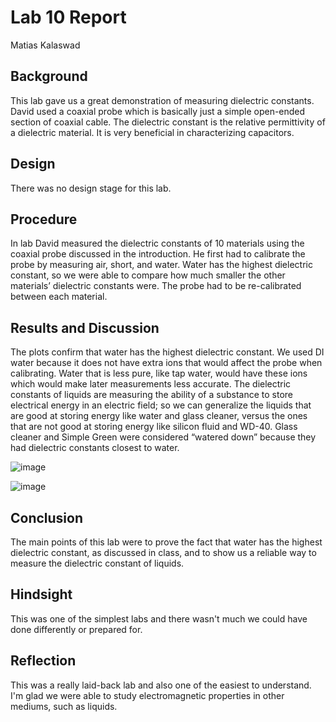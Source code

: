 # Lab 10 Report
Matias Kalaswad

## Background
This lab gave us a great demonstration of measuring dielectric constants. David used a coaxial probe which is basically just a simple open-ended section of coaxial cable. The dielectric constant is the relative permittivity of a dielectric material.  It is very beneficial in characterizing capacitors. 

## Design
There was no design stage for this lab.

## Procedure
In lab David measured the dielectric constants of 10 materials using the coaxial probe discussed in the introduction. He first had to calibrate the probe by measuring air, short, and water.  Water has the highest dielectric constant, so we were able to compare how much smaller the other materials’ dielectric constants were. The probe had to be re-calibrated between each material. 

## Results and Discussion
The plots confirm that water has the highest dielectric constant. We used DI water because it does not have extra ions that would affect the probe when calibrating. Water that is less pure, like tap water, would have these ions which would make later measurements less accurate. The dielectric constants of liquids are measuring the ability of a substance to store electrical energy in an electric field; so we can generalize the liquids that are good at storing energy like water and glass cleaner, versus the ones that are not good at storing energy like silicon fluid and WD-40. Glass cleaner and Simple Green were considered “watered down” because they had dielectric constants closest to water.

![image](https://github.com/CourseReps/ECEN452-Spring2016/blob/master/Students/kalaswad/Lab10/Various_fluids.png)

![image](https://github.com/CourseReps/ECEN452-Spring2016/blob/master/Students/kalaswad/Lab10/DI_water.png)

## Conclusion
The main points of this lab were to prove the fact that water has the highest dielectric constant, as discussed in class, and to show us a reliable way to measure the dielectric constant of liquids.

## Hindsight
This was one of the simplest labs and there wasn't much we could have done differently or prepared for. 

## Reflection
This was a really laid-back lab and also one of the easiest to understand. I'm glad we were able to study electromagnetic properties in other mediums, such as liquids. 
